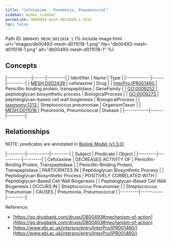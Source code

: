 ```yaml
---
title: "Cefotaxime - Pneumonia, Pneumococcal"
sidebar: mydoc_sidebar
permalink: db00493-mesh-d011018-1.html
toc: false 
---
```



Path ID: `DB00493_MESH_D011018_1`
{% include image.html url="images/db00493-mesh-d011018-1.png" file="db00493-mesh-d011018-1.png" alt="db00493-mesh-d011018-1" %}

## Concepts

|------------|------|---------|
| Identifier | Name | Type    |
|------------|------|---------|
| <a href="https://identifiers.org/MESH:D002439">MESH:D002439 </a> | cefotaxime | Drug |
| <a href="https://identifiers.org/InterPro:IPR001460">InterPro:IPR001460 </a> | Penicillin-binding protein, transpeptidase | GeneFamily |
| <a href="https://identifiers.org/GO:0009252">GO:0009252 </a> | peptidoglycan biosynthetic process | BiologicalProcess |
| <a href="https://identifiers.org/GO:0009273">GO:0009273 </a> | peptidoglycan-based cell wall biogenesis | BiologicalProcess |
| <a href="https://identifiers.org/taxonomy:1313">taxonomy:1313 </a> | Streptococcus pneumoniae | OrganismTaxon |
| <a href="https://identifiers.org/MESH:D011018">MESH:D011018 </a> | Pneumonia, Pneumococcal | Disease |
|------------|------|---------|

## Relationships


NOTE: predicates are annotated in <a href="https://github.com/biolink/biolink-model/releases/tag/v1.3.0">Biolink Model (v1.3.0)</a>

|---------|-----------|---------|
| Subject | Predicate | Object  |
|---------|-----------|---------|
| Cefotaxime | DECREASES ACTIVITY OF | Penicillin-Binding Protein, Transpeptidase |
| Penicillin-Binding Protein, Transpeptidase | PARTICIPATES IN | Peptidoglycan Biosynthetic Process |
| Peptidoglycan Biosynthetic Process | POSITIVELY CORRELATED WITH | Peptidoglycan-Based Cell Wall Biogenesis |
| Peptidoglycan-Based Cell Wall Biogenesis | OCCURS IN | Streptococcus Pneumoniae |
| Streptococcus Pneumoniae | CAUSES | Pneumonia, Pneumococcal |
|---------|-----------|---------|

Reference: 
  - [https://go.drugbank.com/drugs/DB00493#mechanism-of-action](https://go.drugbank.com/drugs/DB00493#mechanism-of-action)
  - [https://www.ebi.ac.uk/interpro/entry/InterPro/IPR001460/](https://www.ebi.ac.uk/interpro/entry/InterPro/IPR001460/)
